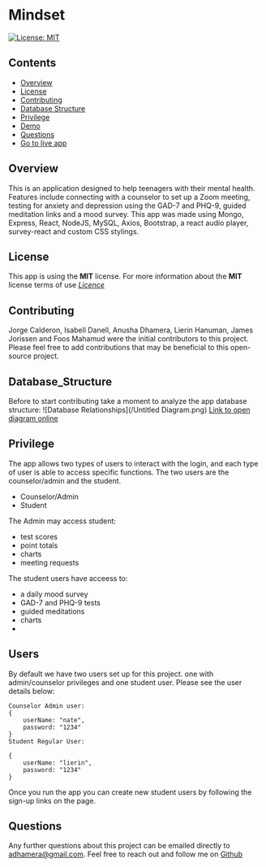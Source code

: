 # Mindset
[![License: MIT](https://img.shields.io/badge/License-MIT-yellow.svg)](https://opensource.org/licenses/MIT)

## Contents
* [Overview](#Overview)
* [License](#License)
* [Contributing](#Contributing)
* [Database Structure](#Database_Structure)
* [Privilege](#Privilege)
* [Demo](#Demo)
* [Questions](#Questions)
* [Go to live app](https://frozen-cliffs-96798.herokuapp.com)

## Overview
This is an application designed to help teenagers with their mental health. Features include connecting with a counselor to set up a Zoom meeting, testing for anxiety and depression using the GAD-7 and PHQ-9, guided meditation links and a mood survey. This app was made using Mongo, Express, React, NodeJS, MySQL, Axios, Bootstrap, a react audio player, survey-react and custom CSS stylings.

## License
This app is using the **MIT** license. For more information about the **MIT** license terms of use [*Licence*](https://opensource.org/licenses/MIT)

## Contributing
Jorge Calderon, Isabell Danell, Anusha Dhamera, Lierin Hanuman, James Jorissen and Foos Mahamud were the initial contributors to this project. Please feel free to add contributions that may be beneficial to this open-source project.

## Database_Structure
Before to start contributing take a moment to analyze the app database structure:
![Database Relationships](/Untitled Diagram.png)
[Link to open diagram online](https://dbdiagram.io/d/5fcec76d9a6c525a03ba2c8f)

## Privilege
The app allows two types of users to interact with the login, and each type of user is able to access specific functions. The two users are the counselor/admin and the student.
- Counselor/Admin
- Student

The Admin may access student: 
- test scores
- point totals
- charts
- meeting requests

The student users have acceess to:
- a daily mood survey
- GAD-7 and PHQ-9 tests
- guided meditations
- charts
- 

## Users

By default we have two users set up for this project. one with admin/counselor privileges and one student user. Please see the user details below:

```
Counselor Admin user:
{ 
    userName: "nate",
    password: "1234"
}
Student Regular User:

{ 
    userName: "lierin",
    password: "1234"
}
```
Once you run the app you can create new student users by following the sign-up links on the page.



## Questions
Any further questions about this project can be emailed directly to <adhamera@gmail.com>. Feel free to reach out and follow me on [Github](https://github.com/adhamera)
